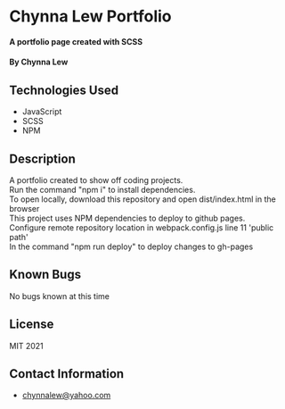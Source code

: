 # Chynna Lew Portfolio

#### A portfolio page created with SCSS

#### By Chynna Lew

## Technologies Used

* JavaScript
* SCSS
* NPM

## Description

A portfolio created to show off coding projects.
<br>
Run the command "npm i" to install dependencies.
<br>
To open locally, download this repository and open dist/index.html in the browser
<br>
This project uses NPM dependencies to deploy to github pages. 
<br>
Configure remote repository location in webpack.config.js line 11 'public path'
<br>
In the command "npm run deploy" to deploy changes to gh-pages




## Known Bugs

No bugs known at this time

## License

MIT 2021

## Contact Information

* <chynnalew@yahoo.com>
